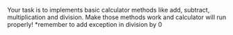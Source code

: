 
Your task is to implements basic calculator methods like add, subtract, multiplication and division. Make those methods 
work and calculator will run properly! 
*remember to add exception in division by 0